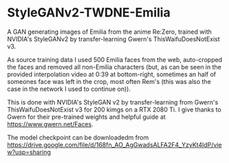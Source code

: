 # StyleGANv2-TWDNE-Emilia
A GAN generating images of Emilia from the anime Re:Zero, trained with NVIDIA's StyleGANv2 by transfer-learning Gwern's ThisWaifuDoesNotExist v3. 

As source training data I used 500 Emilia faces from the web, auto-cropped the faces and removed all non-Emilia characters 
(but, as can be seen in the provided interpolation video at 0:39 at bottom-right, sometimes an half of someones face was left in the crop, most often Rem's 
(this was also the case in the network I used to continue on)).

This is done with NVIDIA's StyleGAN v2 by transfer-learning from Gwern's ThisWaifuDoesNotExist v3 for 200 kimgs on a RTX 2080 Ti. 
I give thanks to Gwern for their pre-trained weights and helpful guide at https://www.gwern.net/Faces.

The model checkpoint can be downloadedm from https://drive.google.com/file/d/168fn_AO_AgGwadsALFA2F4_YzyKt4ldP/view?usp=sharing
